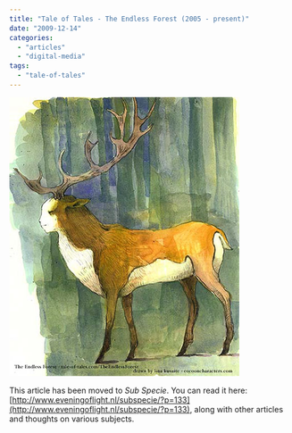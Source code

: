 ```yaml
---
title: "Tale of Tales - The Endless Forest (2005 - present)"
date: "2009-12-14"
categories: 
  - "articles"
  - "digital-media"
tags: 
  - "tale-of-tales"
---
```


[![Concept art by Lina Kusaite](images/tef-ca2.jpg)](http://tale-of-tales.com/TheEndlessForest/images/conceptart/tef-ca2.jpg)

This article has been moved to _Sub Specie_. You can read it here: [http://www.eveningoflight.nl/subspecie/?p=133](http://www.eveningoflight.nl/subspecie/?p=133), along with other articles and thoughts on various subjects.
